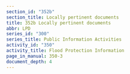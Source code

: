 ```yaml
---
section_id: "352b"
section_title: Locally pertinent documents
title: 352b Locally pertinent documents
abbr: LPD
series_id: "300"
series_title: Public Information Activities
activity_id: "350"
activity_title: Flood Protection Information
page_in_manual: 350-3
document_depth: 4
---
```

